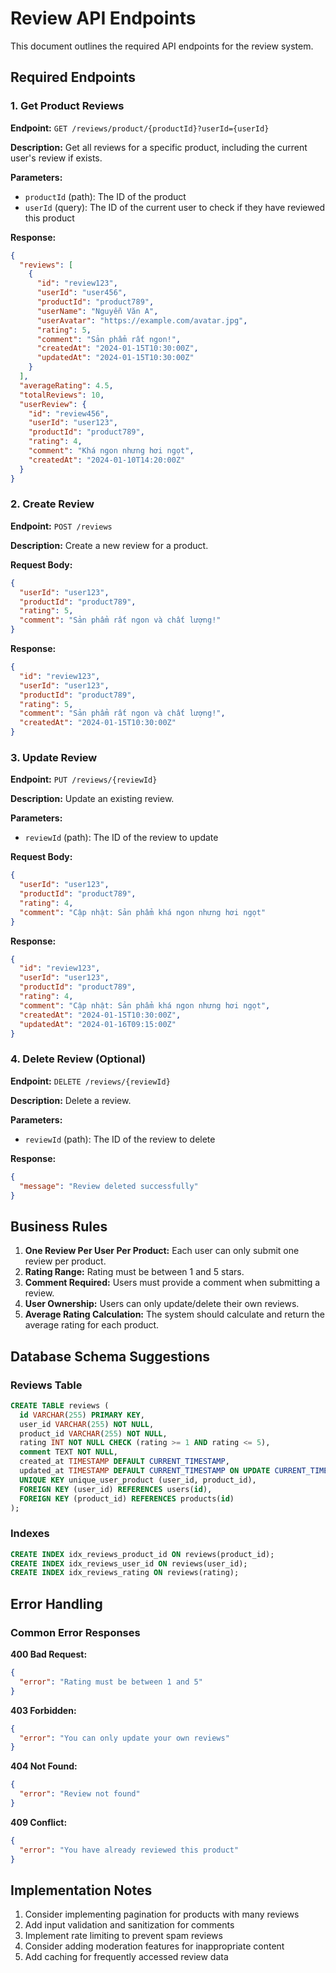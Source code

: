 # Review API Endpoints

This document outlines the required API endpoints for the review system.

## Required Endpoints

### 1. Get Product Reviews
**Endpoint:** `GET /reviews/product/{productId}?userId={userId}`

**Description:** Get all reviews for a specific product, including the current user's review if exists.

**Parameters:**
- `productId` (path): The ID of the product
- `userId` (query): The ID of the current user to check if they have reviewed this product

**Response:**
```json
{
  "reviews": [
    {
      "id": "review123",
      "userId": "user456",
      "productId": "product789",
      "userName": "Nguyễn Văn A",
      "userAvatar": "https://example.com/avatar.jpg",
      "rating": 5,
      "comment": "Sản phẩm rất ngon!",
      "createdAt": "2024-01-15T10:30:00Z",
      "updatedAt": "2024-01-15T10:30:00Z"
    }
  ],
  "averageRating": 4.5,
  "totalReviews": 10,
  "userReview": {
    "id": "review456",
    "userId": "user123",
    "productId": "product789",
    "rating": 4,
    "comment": "Khá ngon nhưng hơi ngọt",
    "createdAt": "2024-01-10T14:20:00Z"
  }
}
```

### 2. Create Review
**Endpoint:** `POST /reviews`

**Description:** Create a new review for a product.

**Request Body:**
```json
{
  "userId": "user123",
  "productId": "product789",
  "rating": 5,
  "comment": "Sản phẩm rất ngon và chất lượng!"
}
```

**Response:**
```json
{
  "id": "review123",
  "userId": "user123",
  "productId": "product789",
  "rating": 5,
  "comment": "Sản phẩm rất ngon và chất lượng!",
  "createdAt": "2024-01-15T10:30:00Z"
}
```

### 3. Update Review
**Endpoint:** `PUT /reviews/{reviewId}`

**Description:** Update an existing review.

**Parameters:**
- `reviewId` (path): The ID of the review to update

**Request Body:**
```json
{
  "userId": "user123",
  "productId": "product789",
  "rating": 4,
  "comment": "Cập nhật: Sản phẩm khá ngon nhưng hơi ngọt"
}
```

**Response:**
```json
{
  "id": "review123",
  "userId": "user123",
  "productId": "product789",
  "rating": 4,
  "comment": "Cập nhật: Sản phẩm khá ngon nhưng hơi ngọt",
  "createdAt": "2024-01-15T10:30:00Z",
  "updatedAt": "2024-01-16T09:15:00Z"
}
```

### 4. Delete Review (Optional)
**Endpoint:** `DELETE /reviews/{reviewId}`

**Description:** Delete a review.

**Parameters:**
- `reviewId` (path): The ID of the review to delete

**Response:**
```json
{
  "message": "Review deleted successfully"
}
```

## Business Rules

1. **One Review Per User Per Product:** Each user can only submit one review per product.
2. **Rating Range:** Rating must be between 1 and 5 stars.
3. **Comment Required:** Users must provide a comment when submitting a review.
4. **User Ownership:** Users can only update/delete their own reviews.
5. **Average Rating Calculation:** The system should calculate and return the average rating for each product.

## Database Schema Suggestions

### Reviews Table
```sql
CREATE TABLE reviews (
  id VARCHAR(255) PRIMARY KEY,
  user_id VARCHAR(255) NOT NULL,
  product_id VARCHAR(255) NOT NULL,
  rating INT NOT NULL CHECK (rating >= 1 AND rating <= 5),
  comment TEXT NOT NULL,
  created_at TIMESTAMP DEFAULT CURRENT_TIMESTAMP,
  updated_at TIMESTAMP DEFAULT CURRENT_TIMESTAMP ON UPDATE CURRENT_TIMESTAMP,
  UNIQUE KEY unique_user_product (user_id, product_id),
  FOREIGN KEY (user_id) REFERENCES users(id),
  FOREIGN KEY (product_id) REFERENCES products(id)
);
```

### Indexes
```sql
CREATE INDEX idx_reviews_product_id ON reviews(product_id);
CREATE INDEX idx_reviews_user_id ON reviews(user_id);
CREATE INDEX idx_reviews_rating ON reviews(rating);
```

## Error Handling

### Common Error Responses

**400 Bad Request:**
```json
{
  "error": "Rating must be between 1 and 5"
}
```

**403 Forbidden:**
```json
{
  "error": "You can only update your own reviews"
}
```

**404 Not Found:**
```json
{
  "error": "Review not found"
}
```

**409 Conflict:**
```json
{
  "error": "You have already reviewed this product"
}
```

## Implementation Notes

1. Consider implementing pagination for products with many reviews
2. Add input validation and sanitization for comments
3. Implement rate limiting to prevent spam reviews
4. Consider adding moderation features for inappropriate content
5. Add caching for frequently accessed review data